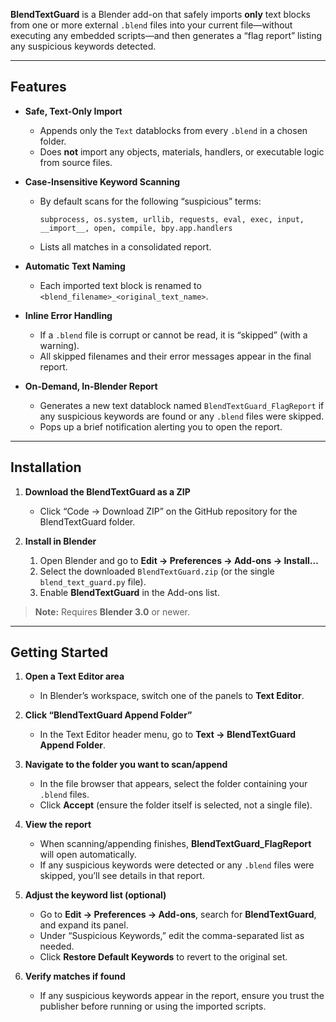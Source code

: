 **BlendTextGuard** is a Blender add-on that safely imports **only** text blocks from one or more external `.blend` files into your current file—without executing any embedded scripts—and then generates a “flag report” listing any suspicious keywords detected.

---

## Features

- **Safe, Text-Only Import**  
  - Appends only the `Text` datablocks from every `.blend` in a chosen folder.  
  - Does **not** import any objects, materials, handlers, or executable logic from source files.

- **Case-Insensitive Keyword Scanning**  
  - By default scans for the following “suspicious” terms:  
    ```
    subprocess, os.system, urllib, requests, eval, exec, input, __import__, open, compile, bpy.app.handlers
    ```  
  - Lists all matches in a consolidated report.

- **Automatic Text Naming**  
  - Each imported text block is renamed to `<blend_filename>_<original_text_name>`.

- **Inline Error Handling**  
  - If a `.blend` file is corrupt or cannot be read, it is “skipped” (with a warning).  
  - All skipped filenames and their error messages appear in the final report.

- **On-Demand, In-Blender Report**  
  - Generates a new text datablock named `BlendTextGuard_FlagReport` if any suspicious keywords are found or any `.blend` files were skipped.  
  - Pops up a brief notification alerting you to open the report.

---

## Installation

1. **Download the BlendTextGuard as a ZIP**  
   - Click “Code → Download ZIP” on the GitHub repository for the BlendTextGuard folder.

2. **Install in Blender**  
   1. Open Blender and go to **Edit → Preferences → Add-ons → Install…**  
   2. Select the downloaded `BlendTextGuard.zip` (or the single `blend_text_guard.py` file).  
   3. Enable **BlendTextGuard** in the Add-ons list.

> **Note:** Requires **Blender 3.0** or newer.

---

## Getting Started

1. **Open a Text Editor area**  
   - In Blender’s workspace, switch one of the panels to **Text Editor**.

2. **Click “BlendTextGuard Append Folder”**  
   - In the Text Editor header menu, go to **Text → BlendTextGuard Append Folder**.

3. **Navigate to the folder you want to scan/append**  
   - In the file browser that appears, select the folder containing your `.blend` files.  
   - Click **Accept** (ensure the folder itself is selected, not a single file).

4. **View the report**  
   - When scanning/appending finishes, **BlendTextGuard_FlagReport** will open automatically.  
   - If any suspicious keywords were detected or any `.blend` files were skipped, you’ll see details in that report.

5. **Adjust the keyword list (optional)**  
   - Go to **Edit → Preferences → Add-ons**, search for **BlendTextGuard**, and expand its panel.  
   - Under “Suspicious Keywords,” edit the comma-separated list as needed.  
   - Click **Restore Default Keywords** to revert to the original set.

6. **Verify matches if found**  
   - If any suspicious keywords appear in the report, ensure you trust the publisher before running or using the imported scripts.
